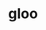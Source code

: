 ---
title: "gloo"
layout: cache
categories: [package, develop-2024-01-21]
meta: {"versions": ["2023-01-17", "2023-05-19"], "compilers": ["gcc@=11.3.0", "gcc@=11.4.0"], "oss": ["ubuntu20.04", "ubuntu22.04"], "platforms": ["linux"], "targets": ["x86_64_v3"], "stacks": ["e4s", "ml-linux-x86_64-cpu", "ml-linux-x86_64-cuda", "ml-linux-x86_64-rocm", "root"], "num_specs": 6, "num_specs_by_stack": {"root": 6, "e4s": 2, "ml-linux-x86_64-cuda": 2, "ml-linux-x86_64-cpu": 2, "ml-linux-x86_64-rocm": 1}}
spec_details: [{"hash": "holqf5vrjijcc7pux5oqmmhwfbs7ke5v", "compiler": "gcc@=11.4.0", "versions": ["2023-05-19"], "os": "ubuntu20.04", "platform": "linux", "target": "x86_64_v3", "variants": ["build_system=cmake", "build_type=Release", "+cuda", "cuda_arch=none", "generator=ninja", "~ipo"], "stacks": ["root", "e4s"], "size": "-", "tarball": "https://binaries.spack.io/releases/develop-2024-01-21/build_cache/linux-ubuntu20.04-x86_64_v3/gcc-11.4.0/gloo-2023-05-19/linux-ubuntu20.04-x86_64_v3-gcc-11.4.0-gloo-2023-05-19-holqf5vrjijcc7pux5oqmmhwfbs7ke5v.spack"}, {"hash": "wth22ad3ltkzrd27qa3iqhxffptoo52s", "compiler": "gcc@=11.4.0", "versions": ["2023-05-19"], "os": "ubuntu20.04", "platform": "linux", "target": "x86_64_v3", "variants": ["build_system=cmake", "build_type=Release", "+cuda", "cuda_arch=none", "generator=ninja", "~ipo"], "stacks": ["root", "e4s"], "size": "-", "tarball": "https://binaries.spack.io/releases/develop-2024-01-21/build_cache/linux-ubuntu20.04-x86_64_v3/gcc-11.4.0/gloo-2023-05-19/linux-ubuntu20.04-x86_64_v3-gcc-11.4.0-gloo-2023-05-19-wth22ad3ltkzrd27qa3iqhxffptoo52s.spack"}, {"hash": "345qnc5zuikdcqe3a3de5ka7f2kywfm5", "compiler": "gcc@=11.3.0", "versions": ["2023-05-19"], "os": "ubuntu22.04", "platform": "linux", "target": "x86_64_v3", "variants": ["build_system=cmake", "build_type=Release", "+cuda", "cuda_arch=80", "generator=ninja", "~ipo"], "stacks": ["root", "ml-linux-x86_64-cuda"], "size": "-", "tarball": "https://binaries.spack.io/releases/develop-2024-01-21/build_cache/linux-ubuntu22.04-x86_64_v3/gcc-11.3.0/gloo-2023-05-19/linux-ubuntu22.04-x86_64_v3-gcc-11.3.0-gloo-2023-05-19-345qnc5zuikdcqe3a3de5ka7f2kywfm5.spack"}, {"hash": "txz2ykq2jrchvzwi5kpub3k7vniz64gy", "compiler": "gcc@=11.3.0", "versions": ["2023-01-17"], "os": "ubuntu22.04", "platform": "linux", "target": "x86_64_v3", "variants": ["build_system=cmake", "build_type=Release", "~cuda", "generator=ninja", "~ipo"], "stacks": ["ml-linux-x86_64-cpu", "root", "ml-linux-x86_64-rocm"], "size": "-", "tarball": "https://binaries.spack.io/releases/develop-2024-01-21/build_cache/linux-ubuntu22.04-x86_64_v3/gcc-11.3.0/gloo-2023-01-17/linux-ubuntu22.04-x86_64_v3-gcc-11.3.0-gloo-2023-01-17-txz2ykq2jrchvzwi5kpub3k7vniz64gy.spack"}, {"hash": "vvzkaglnjizcjkb42q7mde6733g55vzi", "compiler": "gcc@=11.3.0", "versions": ["2023-05-19"], "os": "ubuntu22.04", "platform": "linux", "target": "x86_64_v3", "variants": ["build_system=cmake", "build_type=Release", "~cuda", "generator=ninja", "~ipo"], "stacks": ["ml-linux-x86_64-cpu", "root"], "size": "-", "tarball": "https://binaries.spack.io/releases/develop-2024-01-21/build_cache/linux-ubuntu22.04-x86_64_v3/gcc-11.3.0/gloo-2023-05-19/linux-ubuntu22.04-x86_64_v3-gcc-11.3.0-gloo-2023-05-19-vvzkaglnjizcjkb42q7mde6733g55vzi.spack"}, {"hash": "q4c4to4vzqy3lgfwt4vtopulvgtf6ndd", "compiler": "gcc@=11.3.0", "versions": ["2023-01-17"], "os": "ubuntu22.04", "platform": "linux", "target": "x86_64_v3", "variants": ["build_system=cmake", "build_type=Release", "+cuda", "cuda_arch=80", "generator=ninja", "~ipo"], "stacks": ["root", "ml-linux-x86_64-cuda"], "size": "-", "tarball": "https://binaries.spack.io/releases/develop-2024-01-21/build_cache/linux-ubuntu22.04-x86_64_v3/gcc-11.3.0/gloo-2023-01-17/linux-ubuntu22.04-x86_64_v3-gcc-11.3.0-gloo-2023-01-17-q4c4to4vzqy3lgfwt4vtopulvgtf6ndd.spack"}]
---